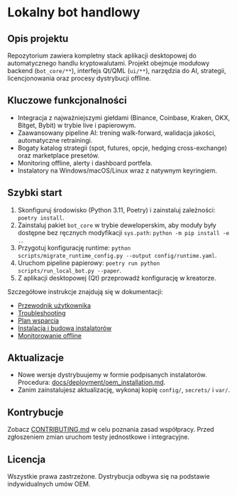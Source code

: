 # Lokalny bot handlowy

## Opis projektu
Repozytorium zawiera kompletny stack aplikacji desktopowej do automatycznego handlu kryptowalutami. Projekt obejmuje modułowy backend (`bot_core/**`), interfejs Qt/QML (`ui/**`), narzędzia do AI, strategii, licencjonowania oraz procesy dystrybucji offline.

## Kluczowe funkcjonalności
- Integracja z najważniejszymi giełdami (Binance, Coinbase, Kraken, OKX, Bitget, Bybit) w trybie live i papierowym.
- Zaawansowany pipeline AI: trening walk-forward, walidacja jakości, automatyczne retrainingi.
- Bogaty katalog strategii (spot, futures, opcje, hedging cross-exchange) oraz marketplace presetów.
- Monitoring offline, alerty i dashboard portfela.
- Instalatory na Windows/macOS/Linux wraz z natywnym keyringiem.

## Szybki start
1. Skonfiguruj środowisko (Python 3.11, Poetry) i zainstaluj zależności: `poetry install`.
2. Zainstaluj pakiet `bot_core` w trybie deweloperskim, aby moduły były dostępne bez ręcznych modyfikacji `sys.path`: `python -m pip install -e .`.
3. Przygotuj konfigurację runtime: `python scripts/migrate_runtime_config.py --output config/runtime.yaml`.
4. Uruchom pipeline papierowy: `poetry run python scripts/run_local_bot.py --paper`.
5. Z aplikacji desktopowej (Qt) przeprowadź konfigurację w kreatorze.

Szczegółowe instrukcje znajdują się w dokumentacji:
- [Przewodnik użytkownika](docs/user_manual/index.md)
- [Troubleshooting](docs/user_manual/troubleshooting.md)
- [Plan wsparcia](docs/support/plan.md)
- [Instalacja i budowa instalatorów](docs/deployment/installer_build.md)
- [Monitorowanie offline](docs/monitoring_offline.md)

## Aktualizacje
- Nowe wersje dystrybuujemy w formie podpisanych instalatorów. Procedura: [docs/deployment/oem_installation.md](docs/deployment/oem_installation.md).
- Zanim zainstalujesz aktualizację, wykonaj kopię `config/`, `secrets/` i `var/`.

## Kontrybucje
Zobacz [CONTRIBUTING.md](CONTRIBUTING.md) w celu poznania zasad współpracy. Przed zgłoszeniem zmian uruchom testy jednostkowe i integracyjne.

## Licencja
Wszystkie prawa zastrzeżone. Dystrybucja odbywa się na podstawie indywidualnych umów OEM.
